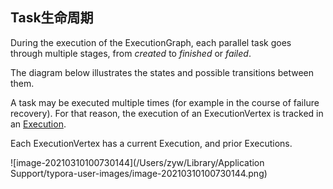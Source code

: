 ## Task生命周期

During the execution of the ExecutionGraph, each parallel task goes through multiple stages, from *created* to *finished* or *failed*. 

The diagram below illustrates the states and possible transitions between them.

 A task may be executed multiple times (for example in the course of failure recovery). For that reason, the execution of an ExecutionVertex is tracked in an [Execution](https://github.com/apache/flink/blob/master//flink-runtime/src/main/java/org/apache/flink/runtime/executiongraph/Execution.java). 

Each ExecutionVertex has a current Execution, and prior Executions.

![image-20210310100730144](/Users/zyw/Library/Application Support/typora-user-images/image-20210310100730144.png)

